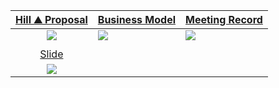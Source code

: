 | [Hill ⛰️ Proposal](https://hackmd.io/@JuenTingShie/S1CtS3-Or)     | [Business Model](https://canvanizer.com/canvas/wP7YO1CISmRJS)    | [Meeting Record](https://hackmd.io/@JuenTingShie/B13UTxfdB)     |
| :--------: | -------- | -------- |
| ![](https://i.imgur.com/f56Njeh.png)    | ![](https://i.imgur.com/AVRWQwt.png)     | ![](https://i.imgur.com/JZJsGQa.png)    | 
|              |
| [Slide](https://hackmd.io/@JuenTingShie/rJ5AmX7OB#/1)     |
| ![](https://i.imgur.com/uECapB8.png)   |
